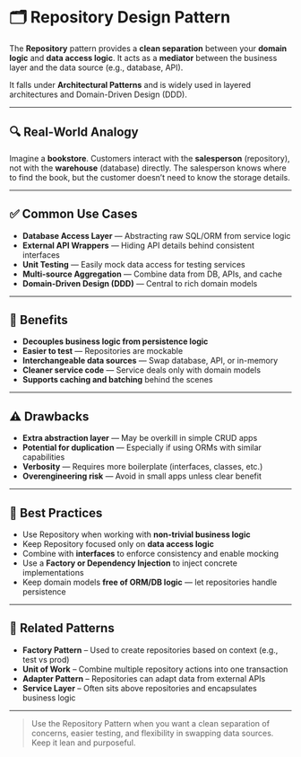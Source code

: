 # 🗂️ Repository Design Pattern

The **Repository** pattern provides a **clean separation** between your **domain logic** and **data access logic**. It acts as a **mediator** between the business layer and the data source (e.g., database, API).

It falls under **Architectural Patterns** and is widely used in layered architectures and Domain-Driven Design (DDD).

---

## 🔍 Real-World Analogy

Imagine a **bookstore**. Customers interact with the **salesperson** (repository), not with the **warehouse** (database) directly. The salesperson knows where to find the book, but the customer doesn’t need to know the storage details.

---

## ✅ Common Use Cases

- **Database Access Layer** — Abstracting raw SQL/ORM from service logic
- **External API Wrappers** — Hiding API details behind consistent interfaces
- **Unit Testing** — Easily mock data access for testing services
- **Multi-source Aggregation** — Combine data from DB, APIs, and cache
- **Domain-Driven Design (DDD)** — Central to rich domain models

---

## 🧠 Benefits

- **Decouples business logic from persistence logic**
- **Easier to test** — Repositories are mockable
- **Interchangeable data sources** — Swap database, API, or in-memory
- **Cleaner service code** — Service deals only with domain models
- **Supports caching and batching** behind the scenes

---

## ⚠️ Drawbacks

- **Extra abstraction layer** — May be overkill in simple CRUD apps
- **Potential for duplication** — Especially if using ORMs with similar capabilities
- **Verbosity** — Requires more boilerplate (interfaces, classes, etc.)
- **Overengineering risk** — Avoid in small apps unless clear benefit

---

## 📌 Best Practices

- Use Repository when working with **non-trivial business logic**
- Keep Repository focused only on **data access logic**
- Combine with **interfaces** to enforce consistency and enable mocking
- Use a **Factory or Dependency Injection** to inject concrete implementations
- Keep domain models **free of ORM/DB logic** — let repositories handle persistence

---

## 🔗 Related Patterns

- **Factory Pattern** – Used to create repositories based on context (e.g., test vs prod)
- **Unit of Work** – Combine multiple repository actions into one transaction
- **Adapter Pattern** – Repositories can adapt data from external APIs
- **Service Layer** – Often sits above repositories and encapsulates business logic

---

> Use the Repository Pattern when you want a clean separation of concerns, easier testing, and flexibility in swapping data sources. Keep it lean and purposeful.

